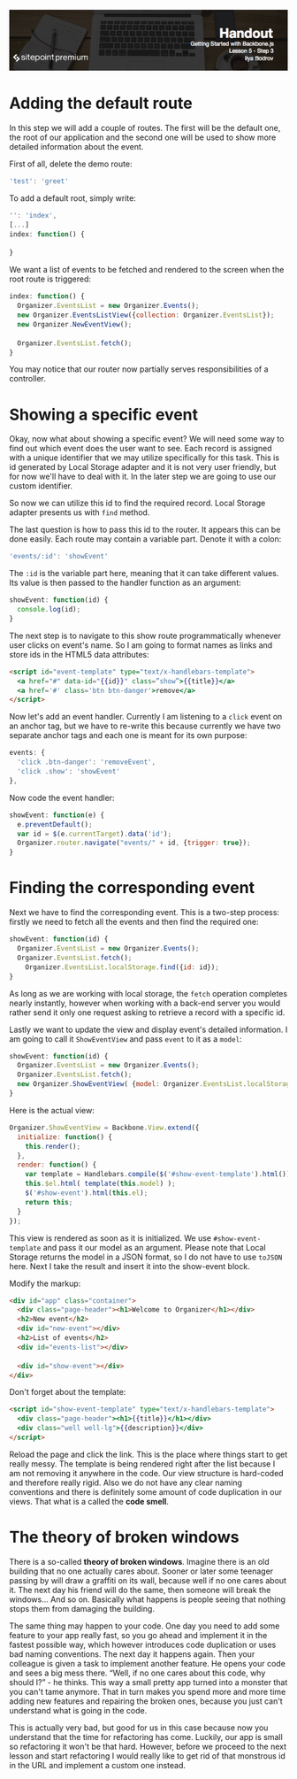 ![](headings/5.3.png)

# Adding the default route

In this step we will add a couple of routes. The first will be the default one, the root of our application and the second one will be used to show more detailed information about the event.

First of all, delete the demo route:

```js
'test': 'greet'
```

To add a default root, simply write:

```js
'': 'index',
[...]
index: function() {

}
```

We want a list of events to be fetched and rendered to the screen when the root route is triggered:

```js
index: function() {
  Organizer.EventsList = new Organizer.Events();
  new Organizer.EventsListView({collection: Organizer.EventsList});
  new Organizer.NewEventView();

  Organizer.EventsList.fetch();
}
```

You may notice that our router now partially serves responsibilities of a controller. 

# Showing a specific event

Okay, now what about showing a specific event? We will need some way to find out which event does the user want to see. Each record is assigned with a unique identifier that we may utilize specifically for this task. This is id generated by Local Storage adapter and it is not very user friendly, but for now we'll have to deal with it. In the later step we are going to use our custom identifier.

So now we can utilize this id to find the required record. Local Storage adapter presents us with `find` method.

The last question is how to pass this id to the router. It appears this can be done easily. Each route may contain a variable part. Denote it with a colon:

```js
'events/:id': 'showEvent'
```

The `:id` is the variable part here, meaning that it can take different values. Its value is then passed to the handler function as an argument:

```js
showEvent: function(id) {
  console.log(id);
}
```

The next step is to navigate to this show route programmatically whenever user clicks on event's name. So I am going to format names as links and store ids in the HTML5 data attributes:

```html
<script id="event-template" type="text/x-handlebars-template">
  <a href="#" data-id="{{id}}" class=”show”>{{title}}</a>
  <a href='#' class='btn btn-danger'>remove</a>
</script>
```

Now let's add an event handler. Currently I am listening to a `click` event on an anchor tag, but we have to re-write this because currently we have two separate anchor tags and each one is meant for its own purpose:

```js
events: {
  'click .btn-danger': 'removeEvent',
  'click .show': 'showEvent'
},
```

Now code the event handler:

```js
showEvent: function(e) {
  e.preventDefault();
  var id = $(e.currentTarget).data('id');
  Organizer.router.navigate("events/" + id, {trigger: true});
}
```

# Finding the corresponding event

Next we have to find the corresponding event. This is a two-step process: firstly we need to fetch all the events and then find the required one:

```js
showEvent: function(id) {
  Organizer.EventsList = new Organizer.Events();
  Organizer.EventsList.fetch();
	Organizer.EventsList.localStorage.find({id: id});
}
```

As long as we are working with local storage, the `fetch` operation completes nearly instantly, however when working with a back-end server you would rather send it only one request asking to retrieve a record with a specific id.

Lastly we want to update the view and display event's detailed information. I am going to call it `ShowEventView` and pass `event` to it as a `model`:

```js
showEvent: function(id) {
  Organizer.EventsList = new Organizer.Events();
  Organizer.EventsList.fetch();
  new Organizer.ShowEventView( {model: Organizer.EventsList.localStorage.find({id: id})} );
}
```

Here is the actual view:

```js
Organizer.ShowEventView = Backbone.View.extend({
  initialize: function() {
    this.render();
  },
  render: function() {
    var template = Handlebars.compile($('#show-event-template').html());
    this.$el.html( template(this.model) );
    $('#show-event').html(this.el);
    return this;
  }
});
```

This view is rendered as soon as it is initialized. We use `#show-event-template` and pass it our model as an argument. Please note that Local Storage returns the model in a JSON format, so I do not have to use `toJSON` here. Next I take the result and insert it into the show-event block.

Modify the markup:

```html
<div id="app" class="container">
  <div class="page-header"><h1>Welcome to Organizer</h1></div>
  <h2>New event</h2>
  <div id="new-event"></div>
  <h2>List of events</h2>
  <div id="events-list"></div>

  <div id="show-event"></div>
</div>
```

Don't forget about the template:

```html
<script id="show-event-template" type="text/x-handlebars-template">
  <div class="page-header"><h1>{{title}}</h1></div>
  <div class="well well-lg">{{description}}</div>
</script>
```

Reload the page and click the link. This is the place where things start to get really messy. The template is being rendered right after the list because I am not removing it anywhere in the code. Our view structure is hard-coded and therefore really rigid. Also we do not have any clear naming conventions and there is definitely some amount of code duplication in our views. That what is a called the **code smell**.

# The theory of broken windows

There is a so-called **theory of broken windows**. Imagine there is an old building that no one actually cares about. Sooner or later some teenager passing by will draw a graffiti on its wall, because well if no one cares about it. The next day his friend will do the same, then someone will break the windows... And so on. Basically what happens is people seeing that nothing stops them from damaging the building.

The same thing may happen to your code. One day you need to add some feature to your app really fast, so you go ahead and implement it in the fastest possible way, which however introduces code duplication or uses bad naming conventions. The next day it happens again. Then your colleague is given a task to implement another feature. He opens your code and sees a big mess there. “Well, if no one cares about this code, why should I?” - he thinks. This way a small pretty app turned into a monster that you can't tame anymore. That in turn makes you spend more and more time adding new features and repairing the broken ones, because you just can't understand what is going in the code.

This is actually very bad, but good for us in this case because now you understand that the time for refactoring has come. Luckily, our app is small so refactoring it won't be that hard. However, before we proceed to the next lesson and start refactoring I would really like to get rid of that monstrous id in the URL and implement a custom one instead.